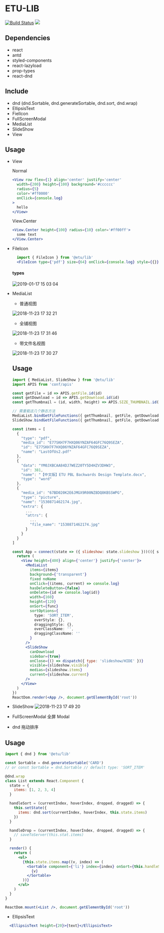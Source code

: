 # ETU-LIB

[![Build Status](https://travis-ci.org/etu-front/etu-lib.svg?branch=master)](https://travis-ci.org/etu-front/etu-lib) ![](https://img.shields.io/badge/framework-react-blue.svg)

## Dependencies

- react
- antd
- styled-components
- react-lazyload
- prop-types
- react-dnd

## Include
- dnd (dnd.Sortable, dnd.generateSortable, dnd.sort, dnd.wrap)
- EllipsisText
- FielIcon
- FullScreenModal
- MediaList
- SlideShow
- View

## Usage

- View

  Normal
  ```jsx
  <View row flex={1} align='center' justify='center'
    width={200} height={100} background='#cccccc'
    radius={5}
    color='#ff0000'
    onClick={console.log}
  >
    hello
  </View>
  ```
  View.Center
  ```jsx
  <View.Center height={100} radius={10} color='#ff00ff'>
    some text
  </View.Center>
  ```

- FileIcon
  ```jsx
    import { FileIcon } from '@etu/lib'
    <FileIcon type={'pdf'} size={64} onClick={console.log} style={{}} />
  ```
  #### types
  ![2019-01-17 15 03 04](https://user-images.githubusercontent.com/5368890/51301125-0c31f680-1a69-11e9-809a-cfbc098da42d.png)

- MediaList

  + 普通视图

  ![2018-11-23 17 32 21](https://user-images.githubusercontent.com/5368890/48936436-eba45f00-ef45-11e8-8073-0c48d21cd15c.png)

  + 全铺视图

   ![2018-11-23 17 31 46](https://user-images.githubusercontent.com/5368890/48936484-0a0a5a80-ef46-11e8-8c18-bc52d0873376.png)

  + 带文件名视图

  ![2018-11-23 17 30 27](https://user-images.githubusercontent.com/5368890/48936438-ec3cf580-ef45-11e8-8d92-c4d8206ed520.png)

  ## Usage
  ```jsx
  import { MediaList, SlideShow } from '@etu/lib'
  import APIS from 'conf/apis'

  const getFile = id => APIS.getFile.id(id)
  const getDownload = id => APIS.getDownload.id(id)
  const getThumbnail = (id, width, height) => APIS.SIZE_THUMBNAIL.id(id).width(width).height(height)

  // 需重载这几个静态方法
  MediaList.bindGetFileFunctions({ getThumbnail, getFile, getDownload })
  SlideShow.bindGetFileFunctions({ getThumbnail, getFile, getDownload })

  const items = [
    {
      "type": "pdf",
      "media_id": "E77SKH7F7HXQ06YNZAF64GFC76Q9SEZA",
      "id": "E77SKH7F7HXQ06YNZAF64GFC76Q9SEZA",
      "name": "LastOfUs2.pdf"
    },
    {
      "data": "YM0JXBCAA84DJ7WEZ20TY5D4HZV3DHW3",
      "id": 381,
      "name": "【中文版】ETU PBL Backwards Design Template.docx",
      "type": "word"
    },
    {
      "media_id": "67BD020K2E6JMGX9R00NZ8DQ8KBSSWPG",
      "type": "picture",
      "name": "1530871462174.jpg",
      "extra": {
        ...
        "attrs": {
          ...
          "file_name": "1530871462174.jpg"
        }
      }
    }
  ]

  const App = connect(state => ({ slideshow: state.slideshow }))(({ slideshow }) => {
    return (
      <View height={400} align={'center'} justify={'center'}>
        <MediaList
          items={items}
          background={'transparent'}
          fixed noName
          onClick={(items, current) => console.log}
          hasDeleteButton={false}
          onDelete={id => console.log(id)}
          width={160}
          height={120}
          onSort={func}
          sortOptions={
            type: 'SORT_ITEM',
            overStyle: {},
            draggingStyle: {},
            overClassName: '',
            draggingClassName: ''
          }
        />
        <SlideShow
          canDownload
          sidebar={true}
          onClose={() => dispatch({ type: 'slideshow/HIDE' })}
          visible={slideshow.visible}
          medias={slideshow.items}
          current={slideshow.current}
        />
      </View>
    )
  })
  ReactDom.render(<App />, document.getElementById('root'))
  ```

- SlideShow
 ![2018-11-23 17 49 20](https://user-images.githubusercontent.com/5368890/48937139-260efb80-ef48-11e8-93ad-7a76698428e1.png)


- FullScreenModal 全屏 Modal

- dnd 拖动排序

## Usage
  ```jsx
  import { dnd } from '@etu/lib'

  const Sortable = dnd.generateSortable('CARD')
  // or const Sortable = dnd.Sortable // default type: 'SORT_ITEM'

  @dnd.wrap
  class List extends React.Component {
    state = {
      items: [1, 2, 3, 4]
    }

    handleSort = (currentIndex, hoverIndex, dropped, dragged) => {
      this.setState({
        items: dnd.sort(currentIndex, hoverIndex, this.state.items)
      })
    }

    handleDrop = (currentIndex, hoverIndex, dropped, dragged) => {
      // saveToServer(this.stat.items)
    }

    render() {
      return (
        <ul>
          {this.state.items.map((v, index) => (
            <Sortable component={'li'} index={index} onSort={this.handleSort} onDrop={this.handleDrop}>
              {v}
            </Sortable>
          ))}
        </ul>
      )
    }
  }

  ReactDom.mount(<List />, document.getElementById('root'))
```

- EllipsisText

```jsx
  <EllipsisText height={20}>{text}</EllipsisText>
```
